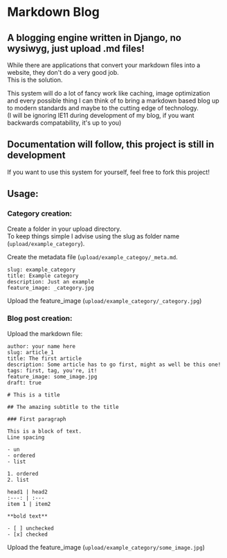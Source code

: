 # Markdown Blog

## A blogging engine written in Django, no wysiwyg, just upload .md files!

While there are applications that convert your markdown files into a website, they don't do a very good job.  
This is the solution.

This system will do a lot of fancy work like caching, image optimization  
and every possible thing I can think of to bring a markdown based blog up to modern standards and maybe to the cutting edge of technology.  
(I will be ignoring IE11 during development of my blog, if you want backwards compatability, it's up to you)

## Documentation will follow, this project is still in development

If you want to use this system for yourself, feel free to fork this project!

## Usage:
### Category creation:
Create a folder in your upload directory.  
To keep things simple I advise using the slug as folder name (`upload/example_category`).

Create the metadata file (`upload/example_categoy/_meta.md`.

    slug: example_category
    title: Example category
    description: Just an example
    feature_image: _category.jpg

Upload the feature_image (`upload/example_category/_category.jpg`)

### Blog post creation:

Upload the markdown file:

    author: your name here
    slug: article_1
    title: The first article
    description: Some article has to go first, might as well be this one!
    tags: first, tag, you're, it!
    feature_image: some_image.jpg
    draft: true
    
    # This is a title
    
    ## The amazing subtitle to the title
    
    ### First paragraph
    
    This is a block of text.  
    Line spacing
    
    - un
    - ordered
    - list
    
    1. ordered
    2. list
    
    head1 | head2
    :---: | :---
    item 1 | item2
    
    **bold text**
    
    - [ ] unchecked
    - [x] checked

Upload the feature_image (`upload/example_category/some_image.jpg`)
